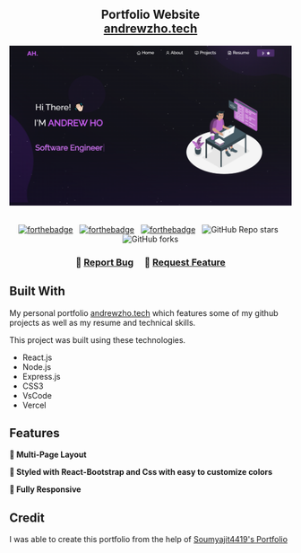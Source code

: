 <h2 align="center">
  Portfolio Website<br/>
  <a href="https://andrewzho.github.io/" target="_blank">andrewzho.tech</a>
</h2>
<div align="center">
  <img alt="Demo" src="./Images/sample_image.png" />
</div>

<br/>

<center>

[![forthebadge](https://forthebadge.com/images/badges/built-with-love.svg)](https://forthebadge.com) &nbsp;
[![forthebadge](https://forthebadge.com/images/badges/made-with-javascript.svg)](https://forthebadge.com) &nbsp;
[![forthebadge](https://forthebadge.com/images/badges/open-source.svg)](https://forthebadge.com) &nbsp;
![GitHub Repo stars](https://img.shields.io/github/stars/andrewzho/andrewzho.github.io?color=red&logo=github&style=for-the-badge) &nbsp;
![GitHub forks](https://img.shields.io/github/forks/andrewzho/andrewzho.github.io?color=red&logo=github&style=for-the-badge)

</center>

<h3 align="center">
    🔹
    <a href="https://github.com/andrewzho/andrewzho.github.io/issues">Report Bug</a> &nbsp; &nbsp;
    🔹
    <a href="https://github.com/andrewzho/andrewzho.github.io/issues">Request Feature</a>
</h3>

## Built With

My personal portfolio <a href="https://andrewzho.github.io/" target="_blank">andrewzho.tech</a> which features some of my github projects as well as my resume and technical skills.<br/>

This project was built using these technologies.

- React.js
- Node.js
- Express.js
- CSS3
- VsCode
- Vercel

## Features

**📖 Multi-Page Layout**

**🎨 Styled with React-Bootstrap and Css with easy to customize colors**

**📱 Fully Responsive**

## Credit

I was able to create this portfolio from the help of [Soumyajit4419's Portfolio](https://github.com/soumyajit4419/Portfolio)
